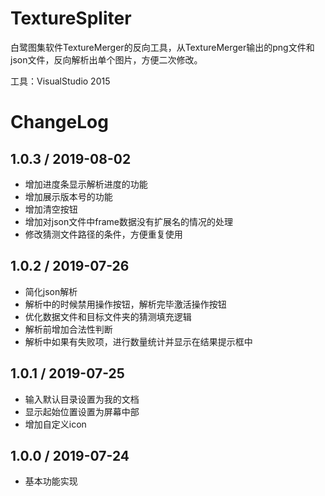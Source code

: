 # TextureSpliter

白鹭图集软件TextureMerger的反向工具，从TextureMerger输出的png文件和json文件，反向解析出单个图片，方便二次修改。

工具：VisualStudio 2015

# ChangeLog

## 1.0.3 / 2019-08-02

- 增加进度条显示解析进度的功能
- 增加展示版本号的功能
- 增加清空按钮
- 增加对json文件中frame数据没有扩展名的情况的处理
- 修改猜测文件路径的条件，方便重复使用

## 1.0.2 / 2019-07-26

- 简化json解析
- 解析中的时候禁用操作按钮，解析完毕激活操作按钮
- 优化数据文件和目标文件夹的猜测填充逻辑
- 解析前增加合法性判断
- 解析中如果有失败项，进行数量统计并显示在结果提示框中

## 1.0.1 / 2019-07-25

- 输入默认目录设置为我的文档
- 显示起始位置设置为屏幕中部
- 增加自定义icon

## 1.0.0 / 2019-07-24

- 基本功能实现

